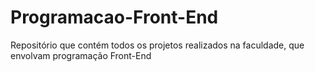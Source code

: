 # Programacao-Front-End

Repositório que contém todos os projetos realizados na faculdade, que envolvam programação Front-End
